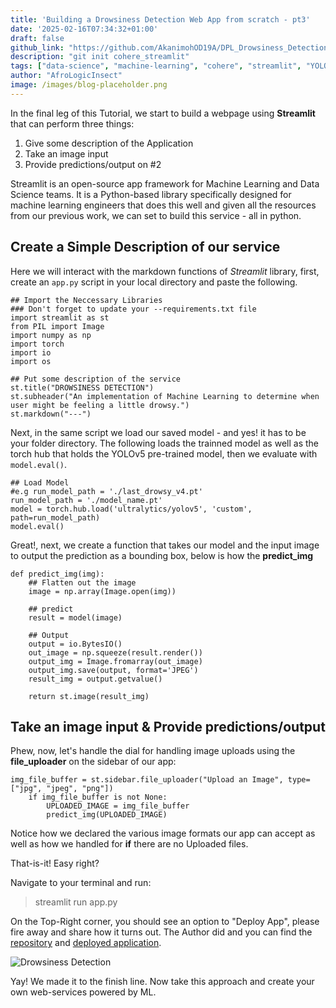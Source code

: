 ```yaml
---
title: 'Building a Drowsiness Detection Web App from scratch - pt3'
date: '2025-02-16T07:34:32+01:00'
draft: false
github_link: "https://github.com/AkanimohOD19A/DPL_Drowsiness_Detection"
description: "git init cohere_streamlit"
tags: ["data-science", "machine-learning", "cohere", "streamlit", "YOLOv6", "tutorial", "lifecycle"]
author: "AfroLogicInsect"
image: /images/blog-placeholder.png
---
```


In the final leg of this Tutorial, we start to build a webpage using __Streamlit__ that can perform three things:
1. Give some description of the Application
2. Take an image input
3. Provide predictions/output on #2

Streamlit is an open-source app framework for Machine Learning and Data Science teams. It is a Python-based library specifically designed for machine learning engineers that does this well and given all the resources from our previous work, we can set to build this service - all in python.

## Create a Simple Description of our service
Here we will interact with the markdown functions of _Streamlit_ library, first, create an `app.py` script in your local directory and paste the following.
```
## Import the Neccessary Libraries
### Don't forget to update your --requirements.txt file
import streamlit as st
from PIL import Image
import numpy as np
import torch
import io
import os

## Put some description of the service
st.title("DROWSINESS DETECTION")
st.subheader("An implementation of Machine Learning to determine when user might be feeling a little drowsy.")
st.markdown("---")
```

Next, in the same script we load our saved model - and yes! it has to be your folder directory. The following loads the trainned model as well as the torch hub that holds the YOLOv5 pre-trained model, then we evaluate with `model.eval()`.

```
## Load Model
#e.g run_model_path = './last_drowsy_v4.pt'
run_model_path = './model_name.pt'
model = torch.hub.load('ultralytics/yolov5', 'custom', path=run_model_path)
model.eval()
```

Great!, next, we create a function that takes our model and the input image to output the prediction as a bounding box, below is how the __predict_img__

```
def predict_img(img):
    ## Flatten out the image
    image = np.array(Image.open(img))
    
    ## predict
    result = model(image)

    ## Output
    output = io.BytesIO()
    out_image = np.squeeze(result.render())
    output_img = Image.fromarray(out_image)
    output_img.save(output, format='JPEG')
    result_img = output.getvalue()

    return st.image(result_img)
```
## Take an image input & Provide predictions/output
Phew, now, let's handle the dial for handling image uploads using the __file_uploader__ on the sidebar of our app:
```
img_file_buffer = st.sidebar.file_uploader("Upload an Image", type=["jpg", "jpeg", "png"])
    if img_file_buffer is not None:
        UPLOADED_IMAGE = img_file_buffer
        predict_img(UPLOADED_IMAGE)
```
Notice how we declared the various image formats our app can accept as well as how we handled for __if__ there are no Uploaded files.

That-is-it! Easy right?

Navigate to your terminal and run:
> streamlit run app.py

On the Top-Right corner, you should see an option to "Deploy App", please fire away and share how it turns out. The Author did and you can find the [repository](https://github.com/AkanimohOD19A/DPL_Drowsiness_Detection) and [deployed application](https://drowsiness-detection.streamlit.app/).

![Drowsiness Detection](https://dev-to-uploads.s3.amazonaws.com/uploads/articles/mdcplttit6ks4g84xa4t.png)

Yay! We made it to the finish line. Now take this approach and create your own web-services powered by ML.